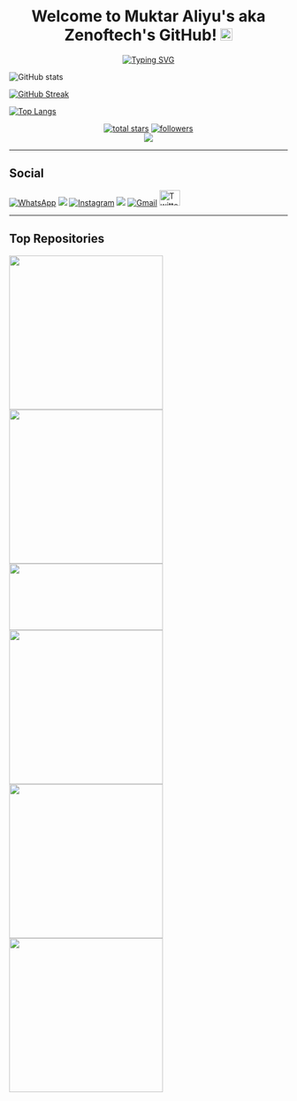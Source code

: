 <!-- code inspired by - https://github.com/marlenezw -->
<!-- Typing SVG by DenverCoder1 - https://github.com/DenverCoder1/readme-typing-svg -->
<h1 align="center">  
<!-- <a href="https://git.io/typing-svg"><img src="https://readme-typing-svg.demolab.com?font=Fira+Code&weight=600&size=30&duration=4999&pause=1000&color=2A1DEEDF&background=2E3238C&Vcenter=true&repeat=false&width=900&lines=Welcome+to+Muktar+Aliyu's+aka+Zenoftech's+ Github!" alt="Typing SVG" /></a> -->
Welcome to Muktar Aliyu's aka Zenoftech's GitHub!
 <img src="https://media.giphy.com/media/27UtynCENEhLgiAmik/giphy.gif" width="22" height="22">
</h1>

<p align="center">
  <a href="https://git.io/typing-svg"><img src="https://readme-typing-svg.demolab.com?font=Fira+Code&pause=100&color=A02CFD&width=450&lines=%F0%9F%91%8B+Hi!+Zenoftech+here+:);Software+Engineering+Student+@ALX;CSC+Undergraduate.;An+enthusiastic+programmer;who+loves+to+explore%2C;automate%2C+break%2C;learn%2C+and+hack+all+things!;I+like+to+build+and;learn+in+the+open%2C;sharing+new+projects%2C+insights;and+thoughts%2C+on+Twitter." alt="Typing SVG" /></a>
</p>

   ![GitHub stats](https://github-readme-stats.vercel.app/api?username=zenoftech&show_icons=true&theme=tokyonight)
 
 [![GitHub Streak](https://streak-stats.demolab.com/?user=zenoftech&theme=ads-juicy-fresh)](https://git.io/streak-stats)
 
   [![Top Langs](https://github-readme-stats.vercel.app/api/top-langs/?username=zenoftech&layout=whcompact)](https://github.com/zenoftech/github-readme-stats&theme=default)

<p align="center">
  <a href="https://github.com/zenoftech?tab=repositories&sort=stargazers">
    <img alt="total stars" title="Total stars on GitHub" src="https://custom-icon-badges.herokuapp.com/github/stars/zenoftech?color=55960c&style=for-the-badge&labelColor=488207&logo=star" /></a>
  <a href="https://github.com/zenoftech?tab=followers">
    <img alt="followers" title="Follow me on Github" src="https://custom-icon-badges.herokuapp.com/github/followers/zenoftech?color=236ad3&labelColor=1155ba&style=for-the-badge&logo=person-add&label=Follow&logoColor=white" /></a>
<!--   <a href="https://github.com/zenoftech/simple-counter">
    <img alt="GitHub profile views" title="GitHub profile views" src="https://simple-counter.infinityfreeapp.com/" /></a> -->  <br>
 <a href="https://ko-fi.com/zenoftech"> <img src="https://img.shields.io/badge/Coffee-Buy%20me%20a%20coffee-brightgreen?style=for-the-badge&logo=Ko-fi" /></a>
 </p>
 
 ---
 ## Social 
 <p align="left">
<a href="https://api.whatsapp.com/send/?phone=%2B2348102075944&text=Hello+Muktar!+How+are+you+doing?&type=phone_number&app_absent=0"> <img src="https://img.shields.io/badge/WhatsApp-25D366?style=for-the-badge&logo=whatsapp&logoColor=white" alt="WhatsApp"></a> 
 <a href="https://facebook.com/info.mukhtar"><img src="https://img.shields.io/badge/Facebook-%231877F2.svg?style=for-the-badge&logo=Facebook&logoColor=white"></a>
<a href="https://www.instagram.com/amuktar1/"><img src="https://img.shields.io/badge/Instagram-%23E4405F.svg?style=for-the-badge&logo=Instagram&logoColor=white"  alt="Instagram"></a>
 <a href="https://t.me/A_muktar1"><img src="https://img.shields.io/badge/Telegram-2CA5E0?style=for-the-badge&logo=telegram&logoColor=white"></a> 
 <a href="mailto:zenoftech.info@gmail.com"><img src="https://img.shields.io/badge/Gmail-D14836?style=for-the-badge&logo=gmail&logoColor=white" alt="Gmail"></a>
  <a href="https://twitter.com/Zenoftech1"><img width="37px" height="28px" alt="Twitter" title="Twitter" src="https://i.imgur.com/UlUtoFm_d.webp?style=social&url=https%3A%2F%2Ftwitter.com%2FZenoftech1%2Ffollowers"></a>
</p>

 ---
## Top Repositories
<p align="left">
<a href="https://github.com/zenoftech/alx-system_engineering-devops">
  <img align="center" src="https://github-readme-stats.vercel.app/api/pin/?username=zenoftech&repo=alx-system_engineering-devops&theme=radical" width="278"/>
</a>
  
<a href="https://github.com/zenoftech/Python-Exercises">
  <img align="center" src="https://github-readme-stats.vercel.app/api/pin/?username=zenoftech&repo=Python-Exercises&theme=radical" width="278" />
</a>
  
<a href="https://github.com/zenoftech/fun">
  <img align="center" src="https://github-readme-stats.vercel.app/api/pin/?username=zenoftech&repo=fun&theme=radical" width="278" height="120px" />
</a>
  
<a href="https://github.com/zenoftech/alx-zero_day">
  <img align="center" src="https://github-readme-stats.vercel.app/api/pin/?username=zenoftech&repo=alx-zero_day&theme=radical" width="278" />
</a>

<a href="https://github.com/zenoftech/ alx-pre_course">
  <img align="center" src="https://github-readme-stats.vercel.app/api/pin/?username=zenoftech&repo=alx-pre_course&theme=radical" width="278"/>
</a>
  
  <a href="https://github.com/zenoftech/pythonCal">
  <img align="center" src="https://github-readme-stats.vercel.app/api/pin/?username=zenoftech&repo=pythonCal&theme=radical" width="278" />
</a>
  </p>

